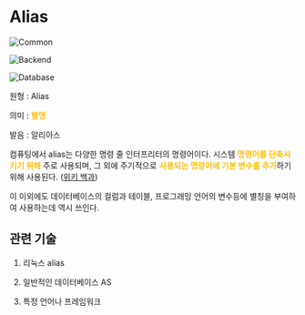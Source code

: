 <d-title>

# Alias

</d-title>

<d-label>

<d-inner>

![Common](../2TAT1C/Label_Common.png)

</d-inner>

<d-inner>

![Backend](../2TAT1C/Label_Backend.png)

</d-inner>

<d-inner>

![Database](../2TAT1C/Label_Database.png)

</d-inner>

</d-label>

<d-origin>

원형 : Alias

</d-origin>

<d-mean>

의미 : <span style="color:#FFBF00; font-weight:bold;">별명</span>

</d-mean>

<d-pronunciation>

발음 : 알리아스

</d-pronunciation>

<d-content>

컴퓨팅에서 alias는 다양한 명령 줄 인터프리터의 명령어이다. 시스템 <span style="color:#FFBF00; font-weight:bold;">명령어를 단축시키기 위해</span> 주로 사용되며, 그 외에 주기적으로 <span style="color:#FFBF00; font-weight:bold;">사용되는 명령어에 기본 변수를 추가</span>하기 위해 사용된다.
([위키 백과](<https://ko.wikipedia.org/wiki/Alias_(%EB%AA%85%EB%A0%B9%EC%96%B4)>))

이 이외에도 데이터베이스의 컬럼과 테이블, 프로그래밍 언어의 변수등에 별칭을 부여하여 사용하는데 역시 쓰인다.

</d-content>

<d-relation>

## 관련 기술

<d-inner>

1. 리눅스 alias

</d-inner>

<d-inner>

2. 일반적인 데이터베이스 AS

</d-inner>

<d-inner>

3. 특정 언어나 프레임워크

</d-inner>

</d-relation>
